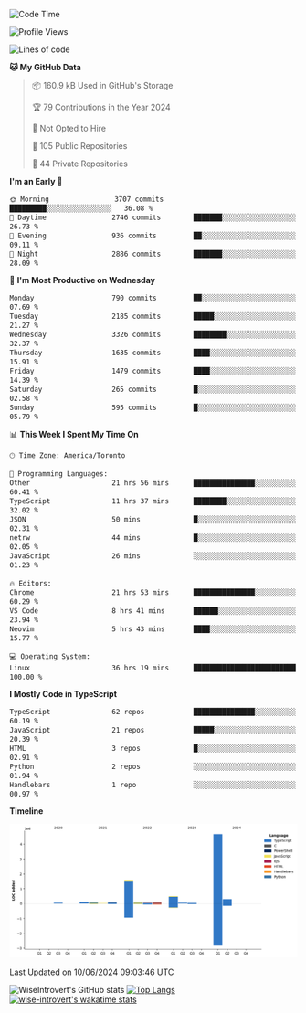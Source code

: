 <!--START_SECTION:waka-->
![Code Time](http://img.shields.io/badge/Code%20Time-1%2C693%20hrs%2011%20mins-blue)

![Profile Views](http://img.shields.io/badge/Profile%20Views-5-blue)

![Lines of code](https://img.shields.io/badge/From%20Hello%20World%20I%27ve%20Written-7.7%20million%20lines%20of%20code-blue)

**🐱 My GitHub Data** 

> 📦 160.9 kB Used in GitHub's Storage 
 > 
> 🏆 79 Contributions in the Year 2024
 > 
> 🚫 Not Opted to Hire
 > 
> 📜 105 Public Repositories 
 > 
> 🔑 44 Private Repositories 
 > 
**I'm an Early 🐤** 

```text
🌞 Morning                3707 commits        █████████░░░░░░░░░░░░░░░░   36.08 % 
🌆 Daytime                2746 commits        ███████░░░░░░░░░░░░░░░░░░   26.73 % 
🌃 Evening                936 commits         ██░░░░░░░░░░░░░░░░░░░░░░░   09.11 % 
🌙 Night                  2886 commits        ███████░░░░░░░░░░░░░░░░░░   28.09 % 
```
📅 **I'm Most Productive on Wednesday** 

```text
Monday                   790 commits         ██░░░░░░░░░░░░░░░░░░░░░░░   07.69 % 
Tuesday                  2185 commits        █████░░░░░░░░░░░░░░░░░░░░   21.27 % 
Wednesday                3326 commits        ████████░░░░░░░░░░░░░░░░░   32.37 % 
Thursday                 1635 commits        ████░░░░░░░░░░░░░░░░░░░░░   15.91 % 
Friday                   1479 commits        ████░░░░░░░░░░░░░░░░░░░░░   14.39 % 
Saturday                 265 commits         █░░░░░░░░░░░░░░░░░░░░░░░░   02.58 % 
Sunday                   595 commits         █░░░░░░░░░░░░░░░░░░░░░░░░   05.79 % 
```


📊 **This Week I Spent My Time On** 

```text
🕑︎ Time Zone: America/Toronto

💬 Programming Languages: 
Other                    21 hrs 56 mins      ███████████████░░░░░░░░░░   60.41 % 
TypeScript               11 hrs 37 mins      ████████░░░░░░░░░░░░░░░░░   32.02 % 
JSON                     50 mins             █░░░░░░░░░░░░░░░░░░░░░░░░   02.31 % 
netrw                    44 mins             █░░░░░░░░░░░░░░░░░░░░░░░░   02.05 % 
JavaScript               26 mins             ░░░░░░░░░░░░░░░░░░░░░░░░░   01.23 % 

🔥 Editors: 
Chrome                   21 hrs 53 mins      ███████████████░░░░░░░░░░   60.29 % 
VS Code                  8 hrs 41 mins       ██████░░░░░░░░░░░░░░░░░░░   23.94 % 
Neovim                   5 hrs 43 mins       ████░░░░░░░░░░░░░░░░░░░░░   15.77 % 

💻 Operating System: 
Linux                    36 hrs 19 mins      █████████████████████████   100.00 % 
```

**I Mostly Code in TypeScript** 

```text
TypeScript               62 repos            ███████████████░░░░░░░░░░   60.19 % 
JavaScript               21 repos            █████░░░░░░░░░░░░░░░░░░░░   20.39 % 
HTML                     3 repos             █░░░░░░░░░░░░░░░░░░░░░░░░   02.91 % 
Python                   2 repos             ░░░░░░░░░░░░░░░░░░░░░░░░░   01.94 % 
Handlebars               1 repo              ░░░░░░░░░░░░░░░░░░░░░░░░░   00.97 % 
```



**Timeline**

![Lines of Code chart](https://raw.githubusercontent.com/wise-introvert/wise-introvert/master/assets/bar_graph.png)


 Last Updated on 10/06/2024 09:03:46 UTC
<!--END_SECTION:waka-->

![WiseIntrovert's GitHub stats](https://github-readme-stats.vercel.app/api?username=wise-introvert&count_private=true&show_icons=true)
[![Top Langs](https://github-readme-stats.vercel.app/api/top-langs/?username=wise-introvert&langs_count=10)](https://github.com/anuraghazra/github-readme-stats)
[![wise-introvert's wakatime stats](https://github-readme-stats.vercel.app/api/wakatime?username=wiseintrovert)](https://github.com/anuraghazra/github-readme-stats)
